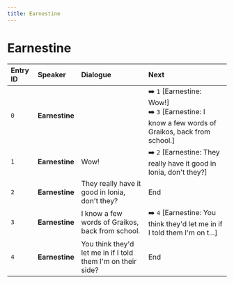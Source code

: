 ```yaml
---
title: Earnestine
---
```


# Earnestine


| Entry ID | Speaker | Dialogue | Next |
| :------- | :------ | :------- | :------------ |
| `0` | **Earnestine** |  | ➡️ `1` \[Earnestine: Wow\!\]<br>➡️ `3` \[Earnestine: I know a few words of Graikos, back from school\.\] |
| `1` | **Earnestine** | Wow\! | ➡️ `2` \[Earnestine: They really have it good in Ionia, don't they?\] |
| `2` | **Earnestine** | They really have it good in Ionia, don't they? | End |
| `3` | **Earnestine** | I know a few words of Graikos, back from school\. | ➡️ `4` \[Earnestine: You think they'd let me in if I told them I'm on t\.\.\.\] |
| `4` | **Earnestine** | You think they'd let me in if I told them I'm on their side? | End |
